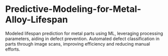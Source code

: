 # Predictive-Modeling-for-Metal-Alloy-Lifespan
Modeled lifespan prediction for metal parts using ML, leveraging processing parameters, aiding in defect prevention. Automated defect classification in parts through image scans, improving efficiency and reducing manual efforts.
